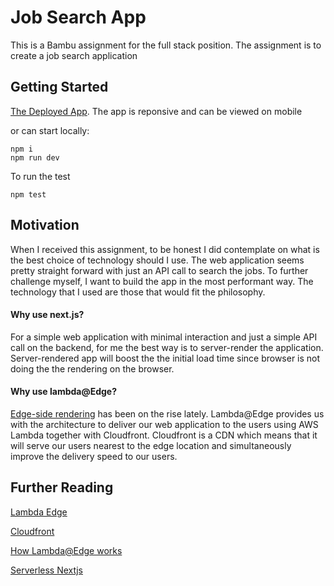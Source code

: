 # Job Search App

This is a Bambu assignment for the full stack position. The assignment is to create
a job search application

## Getting Started

[The Deployed App](https://d1l0buvv1sm9ma.cloudfront.net/). The app is reponsive and can be viewed on mobile

or can start locally: 

```
npm i
npm run dev   
```

To run the test

```
npm test
```

## Motivation

When I received this assignment, to be honest I did contemplate on what is the best choice of technology should I use.
The web application seems pretty straight forward with just an API call to search the jobs. To further challenge myself, I want to build the app
in the most performant way. The technology that I used are those that would fit the philosophy. 
 
#### Why use next.js?

For a simple web application with minimal interaction and just a simple API call on the backend, for me the best way is to server-render the application. Server-rendered app will boost the
the initial load time since browser is not doing the the rendering on the browser.

#### Why use lambda@Edge?

[Edge-side rendering](https://youtu.be/MBndZddVQdw?t=811) has been on the rise lately. Lambda@Edge provides us with the architecture to deliver our web application
to the users using AWS Lambda together with Cloudfront. Cloudfront is a CDN which means that it will serve our users nearest to the edge location and simultaneously improve
the delivery speed to our users. 

## Further Reading 

[Lambda Edge](https://docs.aws.amazon.com/lambda/latest/dg/lambda-edge.html)

[Cloudfront](https://aws.amazon.com/cloudfront/)

[How Lambda@Edge works](https://docs.aws.amazon.com/AmazonCloudFront/latest/DeveloperGuide/lambda-edge-how-it-works-tutorial.html)

[Serverless Nextjs](https://github.com/danielcondemarin/serverless-next.js/tree/master/packages/serverless-nextjs-component)
